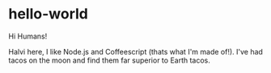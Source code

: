 # hello-world

Hi Humans!

Halvi here, I like Node.js and Coffeescript (thats what I'm made of!).
I've had tacos on the moon and find them far superior to Earth tacos. 
